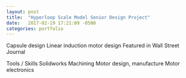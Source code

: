 ```yaml
---
layout: post
title:  "Hyperloop Scale Model Senior Design Project"
date:   2017-02-19 17:21:09 -0500
categories: portfolio
---
```


Capsule design
Linear induction motor design
Featured in Wall Street Journal

Tools / Skills
Solidworks
Machining
Motor design, manufacture
Motor electronics
